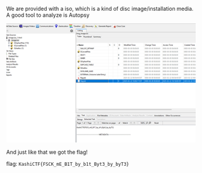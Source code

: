 
We are provided with a iso, which is a kind of disc image/installation media. A good tool to analyze is Autopsy

![](attachments/Pasted%20image%2020250224231827.png)

And just like that we got the flag!

flag: `KashiCTF{FSCK_mE_B1T_by_b1t_Byt3_by_byT3}`

